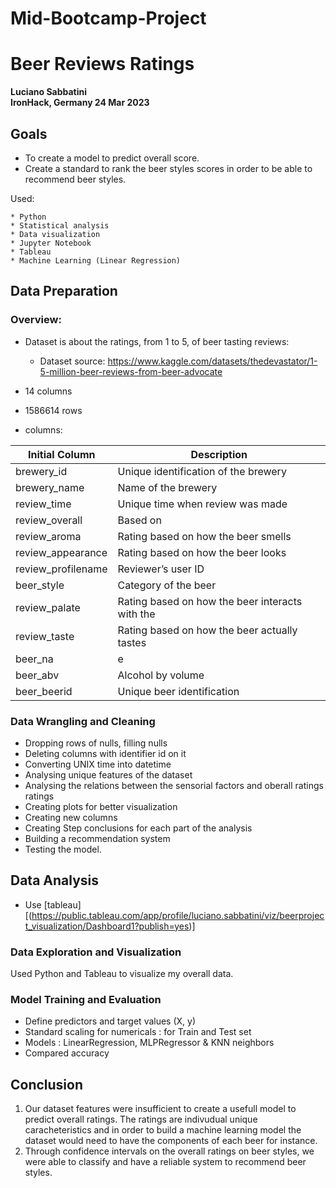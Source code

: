 # Mid-Bootcamp-Project


# Beer Reviews Ratings
**Luciano Sabbatini**  
**IronHack, Germany 24 Mar 2023**

## Goals

* To create a model to predict overall score. 
* Create a standard to rank the beer styles scores in order to be able to recommend beer styles.

Used:

	* Python
	* Statistical analysis
	* Data visualization
	* Jupyter Notebook
	* Tableau
	* Machine Learning (Linear Regression)
  
  ## Data Preparation

### Overview: 
* Dataset is about the ratings, from 1 to 5, of beer tasting reviews:
	* Dataset source: https://www.kaggle.com/datasets/thedevastator/1-5-million-beer-reviews-from-beer-advocate
  
* 14 columns 
* 1586614 rows 
* columns:
 
| Initial Column | Description | 
| --- | --- |
| brewery_id | Unique identification of the brewery | 
| brewery_name | Name of the brewery |
| review_time | Unique time when review was made |
| review_overall | Based on|all factors, the final score |
| review_aroma | Rating based on how the beer smells |
| review_appearance | Rating based on how the beer looks | 
| review_profilename | Reviewer’s user ID |
| beer_style | Category of the beer |
| review_palate | Rating based on how the beer interacts with the|  palate| || |
| review_taste | Rating based on how the beer actually tastes|  |
| beer_na|e | Name of the beer |
| beer_abv | Alcohol by volume |
| beer_beerid | Unique beer identification |

 
### Data Wrangling and Cleaning
  
- Dropping rows of nulls, filling nulls
- Deleting  columns with identifier id on it 
- Converting UNIX time into datetime
- Analysing unique features of the dataset 
- Analysing the relations between the sensorial factors and oberall ratings ratings
- Creating plots for better visualization
- Creating new columns
- Creating Step conclusions for each part of the analysis
- Building a recommendation system
- Testing the model.

## Data Analysis
* Use [tableau][(https://public.tableau.com/app/profile/luciano.sabbatini/viz/beerproject_visualization/Dashboard1?publish=yes)]


### Data Exploration and Visualization
Used Python and Tableau to visualize my overall data.

### Model Training and Evaluation
- Define predictors and target values (X, y)
- Standard scaling for numericals : for Train and Test set
- Models : LinearRegression, MLPRegressor & KNN neighbors
- Compared accuracy 

## Conclusion

1) Our dataset features were insufficient to create a usefull model to predict overall ratings. The ratings are indivudual unique caracheteristics and in order to build a machine learning model the dataset would need to have the components of each beer for instance.
2) Through confidence intervals on the overall ratings on beer styles, we were able to classify and have a reliable system to recommend beer styles.

